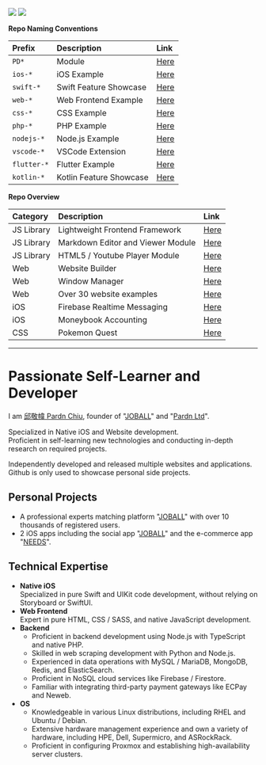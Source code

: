 [![](https://img.shields.io/badge/read-pricing-00ff00)](https://github.com/pardnchiu/pardnchiu/blob/main/price.zh.md) [![](https://img.shields.io/badge/點擊查看-中文版本-ffffff)](https://github.com/pardnchiu/pardnchiu/blob/main/README.zh.md) 

**Repo Naming Conventions**

| Prefix | Description | Link |
| :- | :- | :- |
| `PD*` | Module | [Here](https://github.com/pardnchiu?tab=repositories&q=PD) |
| `ios-*` | iOS Example | [Here](https://github.com/pardnchiu?tab=repositories&q=ios-) |
| `swift-*` | Swift Feature Showcase | [Here](https://github.com/pardnchiu?tab=repositories&q=swift-) |
| `web-*` | Web Frontend Example | [Here](https://github.com/pardnchiu?tab=repositories&q=web-) |
| `css-*` | CSS Example | [Here](https://github.com/pardnchiu?tab=repositories&q=css-) |
| `php-*` | PHP Example | [Here](https://github.com/pardnchiu?tab=repositories&q=php-) |
| `nodejs-*` | Node.js Example | [Here](https://github.com/pardnchiu?tab=repositories&q=nodejs-) |
| `vscode-*` | VSCode Extension | [Here](https://github.com/pardnchiu?tab=repositories&q=vscode-) |
| `flutter-*` | Flutter Example | [Here](https://github.com/pardnchiu?tab=repositories&q=flutter-) |
| `kotlin-*` | Kotlin Feature Showcase | [Here](https://github.com/pardnchiu?tab=repositories&q=kotlin-) |

**Repo Overview**

| Category | Description | Link |
| :- | :- | :- |
| JS Library | Lightweight Frontend Framework | [Here](https://github.com/pardnchiu/PDRenderKit) |
| JS Library | Markdown Editor and Viewer Module | [Here](https://github.com/pardnchiu/PDMarkdownKit) |
| JS Library | HTML5 / Youtube Player Module | [Here](https://github.com/pardnchiu/PDPlayerKit) |
| Web | Website Builder | [Here](https://github.com/pardnchiu/website-builder) |
| Web | Window Manager | [Here](https://github.com/pardnchiu/pane-desk) |
| Web | Over 30 website examples | [Here](https://github.com/pardnchiu?tab=repositories&q=web-) |
| iOS | Firebase Realtime Messaging | [Here](https://github.com/pardnchiu/ios-firebase-messaging) |
| iOS | Moneybook Accounting | [Here](https://github.com/pardnchiu/ios-moneybook) |
| CSS | Pokemon Quest | [Here](https://github.com/pardnchiu/css-pokemon-quest) |

***

# Passionate Self-Learner and Developer

I am [邱敬幃 Pardn Chiu](https://linkedin.com/in/pardnchiu), founder of "[JOBALL](https://joball.tw)" and "[Pardn Ltd](https://findbiz.nat.gov.tw/fts/query/QueryBar/queryInit.do?banNo=24924502)".<br>

Specialized in Native iOS and Website development.<br>
Proficient in self-learning new technologies and conducting in-depth research on required projects.<br>

Independently developed and released multiple websites and applications.<br>
Github is only used to showcase personal side projects.

## Personal Projects

- A professional experts matching platform "[JOBALL](https://joball.tw)" with over 10 thousands of registered users.
- 2 iOS apps including the social app "[JOBALL](https://appadvice.com/app/joball-e6-8e-a5-e6-b4-bd/1272878907.amp)" and the e-commerce app "[NEEDS](https://appadvice.com/app/e9-96-8b-e7-ae-b1/1460355322.amp)".

## Technical Expertise

- **Native iOS**<br>
  Specialized in pure Swift and UIKit code development, without relying on Storyboard or SwiftUI.
- **Web Frontend**<br>
  Expert in pure HTML, CSS / SASS, and native JavaScript development.
- **Backend**<br>
   - Proficient in backend development using Node.js with TypeScript and native PHP.
   - Skilled in web scraping development with Python and Node.js.
   - Experienced in data operations with MySQL / MariaDB, MongoDB, Redis, and ElasticSearch.
   - Proficient in NoSQL cloud services like Firebase / Firestore.
   - Familiar with integrating third-party payment gateways like ECPay and Neweb.
- **OS**
   - Knowledgeable in various Linux distributions, including RHEL and Ubuntu / Debian.
   - Extensive hardware management experience and own a variety of hardware, including HPE, Dell, Supermicro, and ASRockRack.
   - Proficient in configuring Proxmox and establishing high-availability server clusters.